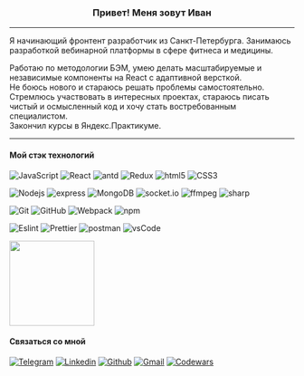 <h3 align="center">Привет! Меня зовут Иван</h3>
<hr>
<p>Я начинающий фронтент разработчик из Санкт-Петербурга. Занимаюсь разработкой вебинарной платформы в сфере фитнеса и медицины.</p>
<p>Работаю по методологии БЭМ, умею делать масштабируемые и независимые компоненты на React с адаптивной версткой.</br>
Не боюсь нового и стараюсь решать проблемы самостоятельно.
Стремлюсь участвовать в интересных проектах, стараюсь писать чистый и осмысленный код и хочу стать востребованным специалистом.</br>
Закончил курсы в Яндекс.Практикуме.</p>
<hr>
<h4>Мой стэк технологий</h4>

![JavaScript](https://img.shields.io/badge/-JavaScript-ffe303?style=flat-square&logo=javascript&logoColor=000)
![React](https://img.shields.io/badge/-React-45b8d8?style=flat-square&logo=React&logoColor=fff)
![antd](https://img.shields.io/badge/-Ant_Design-0170fe?style=flat-square&logo=antdesign&logoColor=fff)
![Redux](https://img.shields.io/badge/-Redux-764ABC?style=flat-square&logo=Redux&logoColor=fff)
![html5](https://img.shields.io/badge/-HTML5-E34F26?style=flat-square&logo=html5&logoColor=fff)
![CSS3](https://img.shields.io/badge/-CSS3-1572B6?style=flat-square&logo=css3&logoColor=fff)

![Nodejs](https://img.shields.io/badge/-Node.js-43853d?style=flat-square&logo=Node.js&logoColor=fff)
![express](https://img.shields.io/badge/-Express.js-181717?style=flat-square&logo=express&logoColor=fff)
![MongoDB](https://img.shields.io/badge/-MongoDB-13aa52?style=flat-square&logo=mongodb&logoColor=fff)
![socket.io](https://img.shields.io/badge/-Socket.IO-e7e7e7?style=flat-square&logo=socket.io&logoColor=000)
![ffmpeg](https://img.shields.io/badge/-FFmpeg-6bb120?style=flat-square&logo=ffmpeg&logoColor=fff)
![sharp](https://img.shields.io/badge/-sharp-99cc00?style=flat-square&logo=sharp&logoColor=fff)

![Git](https://img.shields.io/badge/-Git-F05032?style=flat-square&logo=Git&logoColor=fff)
![GitHub](https://img.shields.io/badge/-GitHub-181717?style=flat-square&logo=github&logoColor=fff)
![Webpack](https://img.shields.io/badge/-Webpack-8DD6F9?style=flat-square&logo=Webpack&logoColor=fff)
![npm](https://img.shields.io/badge/-npm-CB3837?style=flat-square&logo=npm&logoColor=fff)

![Eslint](https://img.shields.io/badge/-Eslint-f99c00?style=flat-square&logo=Eslint&logoColor=fff)
![Prettier](https://img.shields.io/badge/-Prettier-F7B93E?style=flat-square&logo=Prettier&logoColor=fff)
![postman](https://img.shields.io/badge/-Postman-ff6c37?style=flat-square&logo=postman&logoColor=fff)
![vsCode](https://img.shields.io/badge/-VS_Code-007acc?style=flat-square&logo=visualstudiocode&logoColor=fff)

<a href="https://github-readme-stats.vercel.app/api?username=Imjogan">
  <img height="150" align="center" src="https://github-readme-stats.vercel.app/api?username=Imjogan&show_icons=true&hide=issues&custom_title=Cтатистика" />
</a>

<h4>Связаться со мной</h4>

[![Telegram](https://img.shields.io/badge/-@Mjogan-e7e7e7?style=for-the-badge&logo=telegram&logoColor=ffffff)](https://t.me/Mjogan)
[![Linkedin](https://img.shields.io/badge/-linkedin-0077b5?style=for-the-badge&logo=linkedin&logoColor=ffffff)](https://linkedin.com/in/mjogan/)
[![Github](https://img.shields.io/badge/-github-24292e?style=for-the-badge&logo=github&logoColor=ffffff)](https://github.com/Imjogan)
[![Gmail](https://img.shields.io/badge/-i.mjogan@gmail.com-c14438?style=for-the-badge&logo=Gmail&logoColor=ffffff)](mailto:i.mjogan@gmail.com)
[![Codewars](https://img.shields.io/badge/-codewars-000?style=for-the-badge&logo=codewars&logoColor=ffffff)](https://codewars.com/users/Mjogan)
